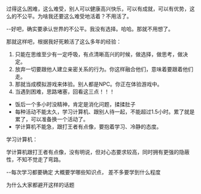 
过得这么困难，这么难受，别人可以健康高兴快乐，可以有成就，可以有优势，这么的不公平。为啥我还要这么难受地活着？不用活了。



--好吧，确实要承认世界的不公平。我没有选择。哈哈。那就不用想了。

那就这样吧，根据我好死赖活了这么多年的经验：
1. 只能在思维至少有一定呼吸，有点清晰高兴的时候，做选择，做思考，做决定。
2. 放弃一切要跟他人建立亲密关系的行为。你这样融合他们，意味着要跟着他们走。
3. 那就当成模拟游戏来体验。别人都是NPC。你正在体验游戏中。
4. 当遇到困难，思路堵塞，回看这三点！！！










* 饭后一个多小时没精神，肯定是消化问题，揉揉肚子
* 每种活动不能太久，学习计算机、跟别人待一起，不能超过1.5小时。累了就是累了，可以准备换一个活动了。
* 学计算机不能急，跟打王者有点像，要抱着学习、冷静的态度。





学习计算机：

学计算机跟打王者有点像，没有明说，但对心态要求较高，同时拥有更强的隐蔽性，不知不觉走了弯路。



--每次学习都要确定   大概要学哪些知识点，    差不多要学到什么程度    































为什么大家都避开这样的话题